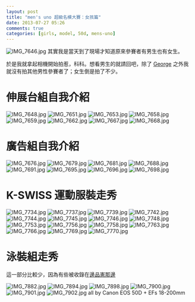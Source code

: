 ```yaml
---
layout: post
title: "men's uno 超級名模大賽：女孩篇"
date: 2013-07-27 05:26
comments: true
categories: [girls, model, 50d, mens-uno]
---
```

![IMG_7646.jpg](/assets/img/xiz6XtOvTg61ScazT9zw_IMG_7646.jpg)
其實我是當天到了現場才知道原來參賽者有男生也有女生。

<!--more-->

於是我就拿起相機開始拍惹，科科。想看男生的就請回吧，除了 [George](http://nan.logdown.com/post/2013/07/27/george-in-mens-uno-supermodel-contest "George 篇") 之外我就沒有拍其他男性參賽者了；女生倒是拍了不少。

# 伸展台組自我介紹

![IMG_7648.jpg](/assets/img/4itMIMCRpasB5HyPuspp_IMG_7648.jpg)
![IMG_7651.jpg](/assets/img/MVA6T86iSEaz4wq0Jyhw_IMG_7651.jpg)
![IMG_7653.jpg](/assets/img/eppnZ4WcTkmysRcByj48_IMG_7653.jpg)
![IMG_7658.jpg](/assets/img/TNBXQ97VTYuEbjCc6xDz_IMG_7658.jpg)
![IMG_7659.jpg](/assets/img/LVqZENpcTBGn7s99zOsn_IMG_7659.jpg)
![IMG_7662.jpg](/assets/img/odeXF4YKSJCwhthwwywC_IMG_7662.jpg)
![IMG_7667.jpg](/assets/img/OE5x9yYLQWBZiRw4FmDv_IMG_7667.jpg)
![IMG_7668.jpg](/assets/img/sgdAEeEHSnagJjfB7Ust_IMG_7668.jpg)
# 廣告組自我介紹

![IMG_7676.jpg](/assets/img/G3ra9QxaTqpHdJHV8eLg_IMG_7676.jpg)
![IMG_7679.jpg](/assets/img/ebwlG3aQI27NmYJAnZ5I_IMG_7679.jpg)
![IMG_7681.jpg](/assets/img/Pby8NHk8QOGdCfBpw26X_IMG_7681.jpg)
![IMG_7688.jpg](/assets/img/OvCji1qUQsqaTrj2WsCW_IMG_7688.jpg)
![IMG_7691.jpg](/assets/img/BLY9ttAoTOihEre5JzHz_IMG_7691.jpg)
![IMG_7695.jpg](/assets/img/eJiIp9BuQGC03Z3lXYcf_IMG_7695.jpg)
![IMG_7696.jpg](/assets/img/4gSjNF9iR2zytTzMJGgR_IMG_7696.jpg)
![IMG_7698.jpg](/assets/img/inG9XdGARFmb0uDL5EtY_IMG_7698.jpg)
# K-SWISS 運動服裝走秀

![IMG_7734.jpg](/assets/img/BvCxKwHDQXiHx4udZIt7_IMG_7734.jpg)
![IMG_7737.jpg](/assets/img/wFW80XXzT1iiOLmvt6Si_IMG_7737.jpg)
![IMG_7739.jpg](/assets/img/jmnxee3cSWCTCZNAzY7Q_IMG_7739.jpg)
![IMG_7742.jpg](/assets/img/kzKDJmnSIqxxla0rxceX_IMG_7742.jpg)
![IMG_7744.jpg](/assets/img/OI4TVKmTS6iWteP6JolC_IMG_7744.jpg)
![IMG_7745.jpg](/assets/img/60upDg2JRAagjvKyQ64G_IMG_7745.jpg)
![IMG_7746.jpg](/assets/img/aBSA6yNTdCSytNKNdtD7_IMG_7746.jpg)
![IMG_7748.jpg](/assets/img/z5YyCSj0TkHnfRoIQwqF_IMG_7748.jpg)
![IMG_7753.jpg](/assets/img/z1aPLCPmQoC18URmTdaN_IMG_7753.jpg)
![IMG_7756.jpg](/assets/img/xTfYZGC6Q4atKczv3RYH_IMG_7756.jpg)
![IMG_7758.jpg](/assets/img/dTOJ7JVQiSmpIMH6K6CQ_IMG_7758.jpg)
![IMG_7763.jpg](/assets/img/YnTqo3oQAaLrMfF1zsfs_IMG_7763.jpg)
![IMG_7766.jpg](/assets/img/jhbPo7EpT5FtUOtRpz8A_IMG_7766.jpg)
![IMG_7769.jpg](/assets/img/S144UKATRmegKyUbt2l6_IMG_7769.jpg)
![IMG_7770.jpg](/assets/img/NdD0tXywTLHnB2dm9LSk_IMG_7770.jpg)
# 泳裝組走秀

這一部分比較少，因為有些被收錄在[邊品憲那邊](http://nan.logdown.com/post/2013/07/27/mens-uno-supermodel-contest-mixer "men's uno 超級名模大賽綜合篇")

![IMG_7882.jpg](/assets/img/ritNZYTRoiseNkcrntag_IMG_7882.jpg)
![IMG_7894.jpg](/assets/img/abWflv8bSN2iX5RS4zHz_IMG_7894.jpg)
![IMG_7898.jpg](/assets/img/AOkwXPo9RGNmrDppWVNZ_IMG_7898.jpg)
![IMG_7900.jpg](/assets/img/09YYQnpmQaWbZYcb5G2F_IMG_7900.jpg) 
![IMG_7901.jpg](/assets/img/pzGRrxSQziCiLZXKnxew_IMG_7901.jpg) 
![IMG_7902.jpg](/assets/img/JH5gTA0vTz2ii4oP5H4u_IMG_7902.jpg)
all by Canon EOS 50D + EFs 18-200mm